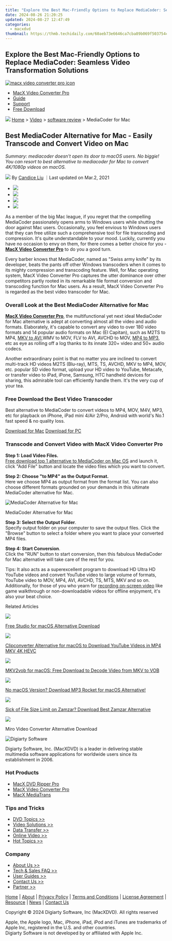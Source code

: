 ```yaml
---
title: "Explore the Best Mac-Friendly Options to Replace MediaCoder: Seamless Video Transformation Solutions"
date: 2024-08-26 21:20:25
updated: 2024-08-27 12:47:49
categories:
  - macxdvd
thumbnail: https://thmb.techidaily.com/60aeb73e6646ca7cba89b069f503754c9115c11cb30cdb412a437151bb1d88f5.jpg
---
```


## Explore the Best Mac-Friendly Options to Replace MediaCoder: Seamless Video Transformation Solutions

[![macx video converter pro icon](https://www.macxdvd.com/mac-dvd-video-converter-how-to/../image-style/new-seo/icon11.png)](https://tools.techidaily.com/macxdvd/products/)

* [MacX Video Converter Pro](https://tools.techidaily.com/macxdvd/products/)
* [Guide](https://tools.techidaily.com/macxdvd/products/)
* [Support](https://tools.techidaily.com/macxdvd/products/)
* [Free Download](https://tools.techidaily.com/macxdvd/products/)



![](https://www.macxdvd.com/mac-dvd-video-converter-how-to/../image-style/new-seo/icon7.png) [Home](https://tools.techidaily.com/macxdvd/products/) \> [Video](https://tools.techidaily.com/macxdvd/products/) \> [software review](https://tools.techidaily.com/macxdvd/products/) \> MediaCoder for Mac

## Best MediaCoder Alternative for Mac - Easily Transcode and Convert Video on Mac



_Summary: mediacoder doesn't open its door to macOS users. No biggie! You can resort to best alternative to mediacoder for Mac to convert 4K/1080p videos on macOS._

![](https://www.macxdvd.com/mac-dvd-video-converter-how-to/../image-style/new-seo/icon6.png) By [Candice Liu](https://tools.techidaily.com/macxdvd/products/) ｜Last updated on Mar.2, 2021

* [![](https://www.macxdvd.com/mac-dvd-video-converter-how-to/../image-style/new-seo/share-fa.jpg)](https://www.facebook.com/sharer/sharer.php?u=https://www.macxdvd.com/mac-dvd-video-converter-how-to/mediacoder-for-mac.htm)
* [![](https://www.macxdvd.com/mac-dvd-video-converter-how-to/../image-style/new-seo/share-tw.jpg)](https://twitter.com/intent/tweet?url=https://www.macxdvd.com/mac-dvd-video-converter-how-to/mediacoder-for-mac.htm)
* [![](https://www.macxdvd.com/mac-dvd-video-converter-how-to/../image-style/new-seo/share-email.jpg)](https://www.macxdvd.com/mac-dvd-video-converter-how-to/mailto:info@example.com?&subject=&body=https://www.macxdvd.com/mac-dvd-video-converter-how-to/mediacoder-for-mac.htm)
* [![](https://www.macxdvd.com/mac-dvd-video-converter-how-to/../image-style/new-seo/share-in.jpg)](https://www.linkedin.com/shareArticle?mini=true&url=https://www.macxdvd.com/mac-dvd-video-converter-how-to/mediacoder-for-mac.htm&title=&summary=https://www.macxdvd.com/mac-dvd-video-converter-how-to/mediacoder-for-mac.htm&source=)

As a member of the big Mac league, if you regret that the compelling MediaCoder passionately opens arms to Windows users while shutting the door against Mac users. Occasionally, you feel envious to Windows users that they can free utilize such a comprehensive tool for file transcoding and compression. It's quite understandable to your mood. Luckily, currently you have no occasion to envy on them, for there comes a better choice for you -**[MacX Video Converter Pro](https://tools.techidaily.com/macxdvd/products/)** to do you a good turn.

 Every barber knows that MediaCoder, named as "Swiss army knife" by its developer, beats the pants off other Windows transcoders when it comes to its mighty compression and transcoding feature. Well, for Mac operating system, MacX Video Converter Pro captures the utter dominance over other competitors partly rooted in its remarkable file format conversion and transcoding function for Mac users. As a result, MacX Video Converter Pro is regarded as the best video transcoder for Mac. 

### Overall Look at the Best MediaCoder Alternative for Mac

[**MacX Video Converter Pro**](https://tools.techidaily.com/macxdvd/products/), the multifunctional yet next ideal MediaCoder for Mac alternative is adept at converting almost all the video and audio formats. Elaborately, it's capable to convert any video to over 180 video formats and 14 popular audio formats on Mac (El Capitan), such as M2TS to MP4, [MKV to AVI](https://tools.techidaily.com/macxdvd/products/),WMV to MOV, FLV to AVI, AVCHD to MOV, [MP4 to MP3](https://tools.techidaily.com/macxdvd/products/), etc as eye as rolling off a log thanks to its innate 320+ video and 50+ audio codecs.

Another extraordinary point is that no matter you are inclined to convert multi-track HD videos M2TS (Blu-ray), MTS, TS, AVCHD, MKV to MP4, MOV, etc. popular SD video format, upload your HD video to YouTube, Metacafe, or transfer video to iPad, iPone, Samsung, HTC handheld devices for sharing, this admirable tool can efficiently handle them. It's the very cup of your tea. 

### Free Download the Best Video Transcoder

Best alternative to MediaCoder to convert videos to MP4, MOV, M4V, MP3, etc for playback on iPhone, iPad mini 4/Air 2/Pro, Android with world's No.1 fast speed & no quality loss. 

[Download for Mac](https://tools.techidaily.com/macxdvd/products/) [Download for PC](https://tools.techidaily.com/macxdvd/products/) 

### Transcode and Convert Video with MacX Video Converter Pro

**Step 1: Load Video Files.**  
[Free download top 1 alternative to MediaCoder on Mac OS](https://tools.techidaily.com/macxdvd/products/) and launch it, click "Add File" button and locate the video files which you want to convert. 

**Step 2: Choose "to MP4" as the Output Format.**  
 Here we choose MP4 as output format from the format list. You can also choose different formats grounded on your demands in this ultimate MediaCoder alternative for Mac.

![MediaCoder Alternative for Mac](https://www.macxdvd.com/mac-dvd-video-converter-how-to/article-image/wz-mvcp-021001.png) 

MediaCoder Alternative for Mac

**Step 3: Select the Output Folder**.  
 Specify output folder on your computer to save the output files. Click the "Browse" button to select a folder where you want to place your converted MP4 files.

**Step 4: Start Conversion**.  
 Click the "RUN" button to start conversion, then this fabulous MediaCoder for Mac alternative will take care of the rest for you.

Tips: It also acts as a superexcellent program to download HD Ultra HD YouTube videos and convert YouTube video to large volume of formats, YouTube video to MOV, MP4, AVI, AVCHD, TS, MTS, MKV and so on. Additionally, for those of you who yearn for [recording on-screen video](https://tools.techidaily.com/macxdvd/products/) like game walkthrough or non-downloadable videos for offline enjoyment, it's also your beat choice.



Related Articles

![](https://www.macxdvd.com/mac-dvd-video-converter-how-to/../image-style/new-seo/pic7.jpg)

[Free Studio for macOS Alternative Download](https://tools.techidaily.com/macxdvd/products/) 

![](https://www.macxdvd.com/mac-dvd-video-converter-how-to/../image-style/new-seo/pic6.jpg)

[Clipconverter Alternative for macOS to Download YouTube Videos in MP4 MKV 4K HEVC](https://tools.techidaily.com/macxdvd/products/)

![](https://www.macxdvd.com/mac-dvd-video-converter-how-to/../image-style/new-seo/pic5.jpg)

[MKV2vob for macOS: Free Download to Decode Video from MKV to VOB](https://tools.techidaily.com/macxdvd/products/) 

![](https://www.macxdvd.com/mac-dvd-video-converter-how-to/../image-style/new-seo/pic4.jpg)

[No macOS Version? Download MP3 Rocket for macOS Alternative!](https://tools.techidaily.com/macxdvd/products/) 

![](https://www.macxdvd.com/mac-dvd-video-converter-how-to/../image-style/new-seo/pic3.jpg)

[Sick of File Size Limit on Zamzar? Download Best Zamzar Alternative](https://tools.techidaily.com/macxdvd/products/) 

![](https://www.macxdvd.com/mac-dvd-video-converter-how-to/../image-style/new-seo/pic2.jpg)

 Miro Video Converter Alternative Download



![Digiarty Software](https://www.macxdvd.com/mac-dvd-video-converter-how-to/../icon/logo.png) 

Digiarty Software, Inc. (MacXDVD) is a leader in delivering stable multimedia software applications for worldwide users since its establishment in 2006.

### Hot Products

* [MacX DVD Ripper Pro](https://tools.techidaily.com/macxdvd/products/)
* [MacX Video Converter Pro](https://tools.techidaily.com/macxdvd/products/)
* [MacX MediaTrans](https://tools.techidaily.com/macxdvd/products/)

### Tips and Tricks

* [DVD Topics >>](https://tools.techidaily.com/macxdvd/products/)
* [Video Solutions >>](https://tools.techidaily.com/macxdvd/products/)
* [Data Transfer >>](https://tools.techidaily.com/macxdvd/products/)
* [Online Video >>](https://tools.techidaily.com/macxdvd/products/)
* [Hot Topics >>](https://tools.techidaily.com/macxdvd/products/)

### Company

* [About Us >>](https://tools.techidaily.com/macxdvd/products/)
* [Tech & Sales FAQ >>](https://tools.techidaily.com/macxdvd/products/)
* [User Guides >>](https://tools.techidaily.com/macxdvd/products/)
* [Contact Us >>](https://tools.techidaily.com/macxdvd/products/)
* [Partner >>](https://tools.techidaily.com/macxdvd/products/)



[Home](https://tools.techidaily.com/macxdvd/products/) | [About](https://tools.techidaily.com/macxdvd/products/) | [Privacy Policy](https://tools.techidaily.com/macxdvd/products/) | [Terms and Conditions](https://tools.techidaily.com/macxdvd/products/) | [License Agreement](https://tools.techidaily.com/macxdvd/products/) | [Resource](https://tools.techidaily.com/macxdvd/products/) | [News](https://tools.techidaily.com/macxdvd/products/) | [Contact Us](https://tools.techidaily.com/macxdvd/products/)

Copyright © 2024 Digiarty Software, Inc (MacXDVD). All rights reserved

Apple, the Apple logo, Mac, iPhone, iPad, iPod and iTunes are trademarks of Apple Inc, registered in the U.S. and other countries.  
Digiarty Software is not developed by or affiliated with Apple Inc.

<ins class="adsbygoogle"
     style="display:block"
     data-ad-format="autorelaxed"
     data-ad-client="ca-pub-7571918770474297"
     data-ad-slot="1223367746"></ins>



<ins class="adsbygoogle"
     style="display:block"
     data-ad-client="ca-pub-7571918770474297"
     data-ad-slot="8358498916"
     data-ad-format="auto"
     data-full-width-responsive="true"></ins>
